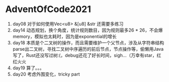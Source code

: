 # AdventOfCode2021

1. day08 对于如何使用Vec\<u8\> &\[u8\] &str 还需要多练习
2. day14 动态规划，换个角度，统计规则数目，因为规则最多26 * 26，不会爆memory，模拟也太耗时，因为是exponential的增长
3. day18 本质是个二叉树的操作，而且需要维护一个父节点，涉及从字符串结构parse出二叉树，寻找二叉树中序遍历的前后节点，节点操作等，偷懒用Java写了，Rust还没写过树:(，debug还花了好长时间，sigh...（万幸有star，红红火火
4. day19 算了。。。
5. day20 考虑外围变化，tricky part
